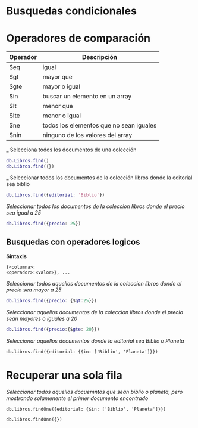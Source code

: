 # Busquedas condicionales
# Operadores de comparación
| Operador | Descripción |
| -- | -- |
| $eq | igual |
| $gt | mayor que |
| $gte | mayor o igual |
| $in | buscar un elemento en un array |
| $lt | menor que |
| $lte | menor o igual |
| $ne | todos los elementos que no sean iguales |
| $nin | ninguno de los valores del array |
_ Selecciona todos los documentos de una colección
```m
db.Libros.find()
db.Libros.find({})
```
_ Seleccionar todos los documentos de la colección libros donde la
editorial sea biblio
```m
db.libros.find({editorial: 'Biblio'})
```
_Seleccionar todos los documentos de la coleccion libros donde el
precio sea igual a 25_
```m
db.libros.find({precio: 25})
```
## Busquedas con operadores logicos
**Sintaxis**
```
{<columna>:
<operador>:<valor>}, ...
```
_Seleccionar todos aquellos documentos de la coleccion libros donde el
precio sea mayor a 25_
```m
db.libros.find({precio: {$gt:25}})
```
_Seleccionar aquellos documentos de la coleccion libros donde el precio
sean mayores o iguales a 20_
```m
db.libros.find({precio:{$gte: 20}})
```
_Seleccionar aquellos documentos donde la editorial sea Biblio o
Planeta_
```
db.libros.find({editorial: {$in: ['Biblio', 'Planeta']}})
```
# Recuperar una sola fila


_Seleccionar todos aquellos docuemntos que sean biblio o planeta, pero
mostrando solamenente el primer documento encontrado_
```
db.libros.findOne({editorial: {$in: ['Biblio', 'Planeta']}})
```
```
db.libros.findOne({})
```